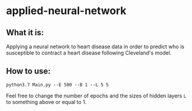 # applied-neural-network

## What it is:
Applying a neural network to heart disease data in order to predict who is
susceptible to contract a heart disease following Cleveland's model.

## How to use:

`python3.7 Main.py --E 500 --B 1 --L 5 5`

Feel free to change the number of epochs and the sizes of hidden layers
`L` to something above or equal to 1.
